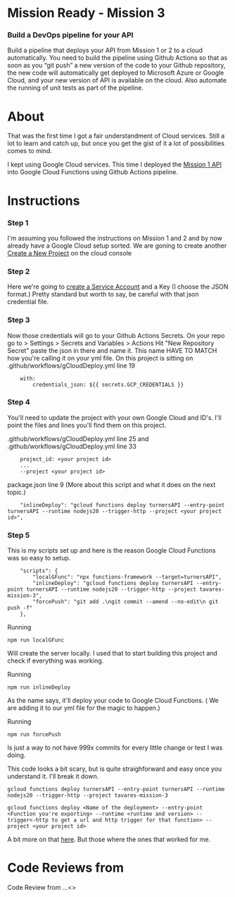 # Mission Ready - Mission 3

### Build a DevOps pipeline for your API

Build a pipeline that deploys your API from Mission 1 or 2 to a cloud automatically. You need to build the pipeline using Github Actions so that as soon as you “git push” a new version of the code to your Github repository, the new code will automatically get deployed to Microsoft Azure or Google Cloud, and your new version of API is available on the cloud. Also automate the running of unit tests as part of the pipeline.

# About

That was the first time I got a fair understandment of Cloud services. Still a lot to learn and catch up, but once you get the gist of it a lot of possibilities comes to mind.

I kept using Google Cloud services. This time I deployed the [Mission 1 API](https://github.com/T-Tavares/mission-1) into Google Cloud Functions using Github Actions pipeline.

# Instructions

### Step 1

I'm assuming you followed the instructions on Mission 1 and 2 and by now already have a Google Cloud setup sorted. We are goning to create another [Create a New Project](https://console.cloud.google.com/projectcreate) on the cloud console

### Step 2

Here we're going to [create a Service Account](https://console.cloud.google.com/projectselector2/iam-admin/serviceaccounts?supportedpurview=project) and a Key (I choose the JSON format.) Pretty standard but worth to say, be careful with that json credential file.

### Step 3

Now those credentials will go to your Github Actions Secrets.
On your repo go to > Settings > Secrets and Variables > Actions
Hit "New Repository Secret" paste the json in there and name it.
This name HAVE TO MATCH how you're calling it on your yml file. On this project is sitting on .github/workflows/gCloudDeploy.yml line 19

```
    with:
        credentials_json: ${{ secrets.GCP_CREDENTIALS }}
```

### Step 4

You'll need to update the project with your own Google Cloud and ID's. I'll point the files and lines you'll find them on this project.

.github/workflows/gCloudDeploy.yml line 25
and
.github/workflows/gCloudDeploy.yml line 33

```
    project_id: <your project id>
    ...
    --project <your project id>

```

package.json line 9 (More about this script and what it does on the next topic.)

```
    "inlineDeploy": "gcloud functions deploy turnersAPI --entry-point turnersAPI --runtime nodejs20 --trigger-http --project <your project id>",

```

### Step 5

This is my scripts set up and here is the reason Google Cloud Functions was so easy to setup.

```
    "scripts": {
        "localGFunc": "npx functions-framework --target=turnersAPI",
        "inlineDeploy": "gcloud functions deploy turnersAPI --entry-point turnersAPI --runtime nodejs20 --trigger-http --project tavares-mission-3",
        "forcePush": "git add .\ngit commit --amend --no-edit\n git push -f"
    },
```

Running

    npm run localGFunc

Will create the server locally. I used that to start building this project and check if everything was working.

Running

    npm run inlineDeploy

As the name says, it'll deploy your code to Google Cloud Functions. ( We are adding it to our yml file for the magic to happen.)

Running

    npm run forcePush

Is just a way to not have 999x commits for every little change or test I was doing.

This code looks a bit scary, but is quite straighforward and easy once you understand it. I'll break it down.

```
gcloud functions deploy turnersAPI --entry-point turnersAPI --runtime nodejs20 --trigger-http --project tavares-mission-3

gcloud functions deploy <Name of the deployment> --entry-point <Function you're exporting> --runtime <runtime and version> --trigger<-http to get a url and http trigger for that function> --project <your project id>

```

A bit more on that [here](https://cloud.google.com/sdk/gcloud/reference/functions/deploy). But those where the ones that worked for me.

# Code Reviews from

Code Review from ...<>
